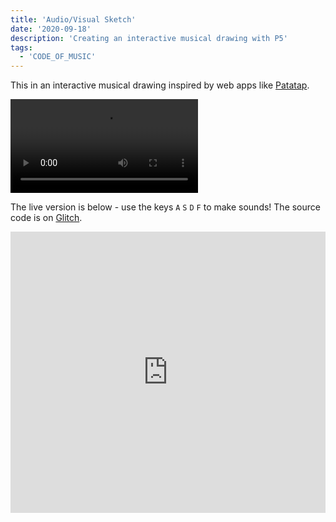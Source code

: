 ```yaml
---
title: 'Audio/Visual Sketch'
date: '2020-09-18'
description: 'Creating an interactive musical drawing with P5'
tags:
  - 'CODE_OF_MUSIC'
---
```


This in an interactive musical drawing inspired by web apps like [Patatap](https://patatap.com/).

<p>
<video controls name="AV Insturment" src="av-instrument.webm"></video>
</p>

The live version is below - use the keys `A` `S` `D` `F` to make sounds! The source code is on [Glitch](https://glitch.com/edit/#!/pipedit).

<div class="glitch-embed-wrap" style="height: 450px; width: 100%;">
  <iframe
    src="https://glitch.com/embed/#!/embed/pipedit?path=index.html&previewSize=100"
    title="pipedit on Glitch"
    allow="geolocation; microphone; camera; midi; vr; encrypted-media"
    style="height: 100%; width: 100%; border: 0;">
  </iframe>
</div>
